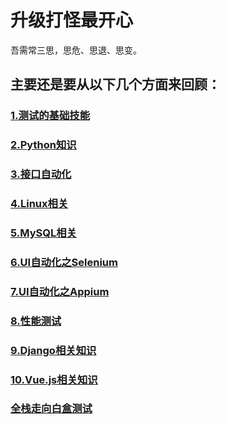 # 升级打怪最开心

吾需常三思，思危、思退、思变。

## 主要还是要从以下几个方面来回顾：

### [1.测试的基础技能]("")

### [2.Python知识]("")

### [3.接口自动化]("")

### [4.Linux相关]("")

### [5.MySQL相关]("")

### [6.UI自动化之Selenium]("")

### [7.UI自动化之Appium]("")

### [8.性能测试]("")

### [9.Django相关知识]("")

### [10.Vue.js相关知识]("")

### [全栈走向白盒测试]("")
